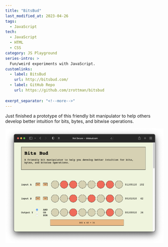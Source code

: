 ```yaml
---
title: "BitsBud"
last_modified_at: 2023-04-26
tags:
  - JavaScript
tech:
  - JavaScript
  - HTML
  - CSS
category: JS Playground
series-intro: >
  Fun/weird experiments with JavaScript.
customlinks:
  - label: BitsBud 
    url: http://bitsbud.com/
  - label: GitHub Repo
    url: https://github.com/zrottman/bitsbud

exerpt_separator: "<!--more-->"
---
```


Just finished a prototype of this friendly bit manipulator to help others develop better intuition for bits, bytes, and bitwise operations.

<!--more-->

![Screenshot of BitsBut](/assets/images/js_playground_03_bitwise-operations.png)
